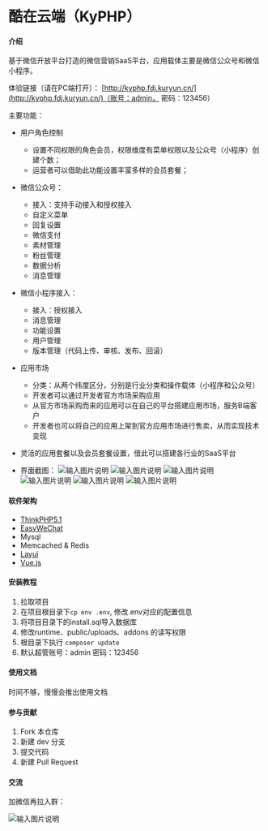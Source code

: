 # 酷在云端（KyPHP）

#### 介绍
基于微信开放平台打造的微信营销SaaS平台，应用载体主要是微信公众号和微信小程序。

体验链接（请在PC端打开）：
[http://kyphp.fdj.kuryun.cn/](http://kyphp.fdj.kuryun.cn/)（账号：admin， 密码：123456）


主要功能：
- 用户角色控制
    - 设置不同权限的角色会员，权限维度有菜单权限以及公众号（小程序）创建个数；
    - 运营者可以借助此功能设置丰富多样的会员套餐；

- 微信公众号：
    - 接入：支持手动接入和授权接入
    - 自定义菜单
    - 回复设置
    - 微信支付
    - 素材管理
    - 粉丝管理
    - 数据分析
    - 消息管理

- 微信小程序接入：
    - 接入：授权接入
    - 消息管理
    - 功能设置
    - 用户管理
    - 版本管理（代码上传、审核、发布、回滚）

- 应用市场
    - 分类：从两个纬度区分，分别是行业分类和操作载体（小程序和公众号）
    - 开发者可以通过开发者官方市场采购应用
    - 从官方市场采购而来的应用可以在自己的平台搭建应用市场，服务B端客户
    - 开发者也可以将自己的应用上架到官方应用市场进行售卖，从而实现技术变现

- 灵活的应用套餐以及会员套餐设置，借此可以搭建各行业的SaaS平台

- 界面截图：
![输入图片说明](https://images.gitee.com/uploads/images/2020/0707/231336_93a195b5_15303.png "屏幕截图.png")
![输入图片说明](https://images.gitee.com/uploads/images/2020/0707/231356_b5a2dfba_15303.png "屏幕截图.png")
![输入图片说明](https://images.gitee.com/uploads/images/2020/0707/231423_e421b332_15303.png "屏幕截图.png")
![输入图片说明](https://images.gitee.com/uploads/images/2020/0707/231446_603dbf0b_15303.png "屏幕截图.png")
![输入图片说明](https://images.gitee.com/uploads/images/2020/0707/231504_9cfdce11_15303.png "屏幕截图.png")
![输入图片说明](https://images.gitee.com/uploads/images/2020/0707/231524_c897b425_15303.png "屏幕截图.png")
#### 软件架构
- [ThinkPHP5.1](https://www.kancloud.cn/manual/thinkphp5_1/)
- [EasyWeChat](https://www.easywechat.com/)
- Mysql
- Memcached & Redis
- [Layui](https://www.layui.com/)
- [Vue.js](https://cn.vuejs.org/)

#### 安装教程

1.  拉取项目
2.  在项目根目录下`cp env .env`, 修改.env对应的配置信息
3.  将项目目录下的install.sql导入数据库
4.  修改runtime、public/uploads、addons 的读写权限
5.  根目录下执行 `composer update`
6.  默认超管账号：admin 密码：123456

#### 使用文档

时间不够，慢慢会推出使用文档

#### 参与贡献

1.  Fork 本仓库
2.  新建 dev 分支
3.  提交代码
4.  新建 Pull Request

#### 交流
加微信再拉入群：

![输入图片说明](https://images.gitee.com/uploads/images/2020/0707/225138_10ed737a_15303.png "屏幕截图.png")
